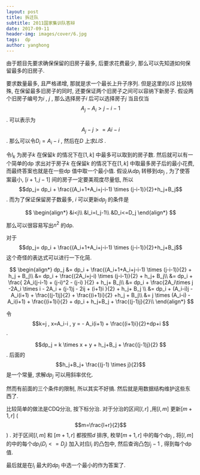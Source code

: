 ```yaml
---
layout: post
title: 拆迁队
subtitle: 2011国家集训队答辩
date: 2017-09-11
header-img: images/cover/6.jpg
tags:  dp
author: yanghong
---
```




由于题目先要求确保保留的旧房子最多, 后要求花费最少, 那么可以先知道如何保留最多的旧房子.



要求数量最多, 且严格递增, 那就是求一个最长上升子序列. 但是这里的$LIS$ 比较特殊, 在保留最多旧房子的同时, 还要保证两个旧房子之间可以容纳下新房子. 假设两个旧房子编号为$i$ , $j$ , 那么选择房子$i$ 后可以选择房子$j$ 当且仅当 $$A_j-A_i>j-i-1$$ . 可以表示为$$A_j-j>=Ai-i$$ . 那么可以令$D_i=A_i-i$ , 然后在$D$ 上求$LIS$ .



令$l_k$ 为房子$k$ 在保留$k$ 的情况下在$[1,k]$ 中最多可以取到的房子数. 然后就可以有一个简单的dp 求出对于房子$k$ 在保留$k$ 的情况下在$[1,k]$ 中取最多房子后的最小花费, 而最终答案也就是在一些dp 值中取一个最小值. 假设从$dp_i$ 转移到$dp_j$ , 为了使答案最小, $[i+1,j-1]$ 间的房子一定要美观度尽量低, 所以$$dp_j= dp_i + \frac{(A_i+1+A_i+j-i-1) \times (j-i-1)}{2}+h_j+B_j$$ . 而为了保证保留房子数最多, $i$ 可以更新$dp_j$ 的条件是


$$
\begin{align*}
&i<j\\
&l_i=l_j-1\\
&D_i<=D_j
\end{align*}
$$


那么可以很容易写出$n^2$ 的dp. 



对于 $$dp_j= dp_i + \frac{(A_i+1+A_i+j-i-1) \times (j-i-1)}{2}+h_j+B_j$$ 这个奇怪的表达式可以进行一下化简. 



$$
\begin{align*}
dp_j &= dp_i + \frac{(A_i+1+A_i+j-i-1) \times (j-i-1)}{2} + h_j + B_j\\
 &= dp_i + \frac{(2A_i+j-i) \times (j-i-1)}{2} + h_j+ B_j\\
 &= dp_i + \frac{ 2A_i(j-i-1) + (j-i)^2 - (j-i)  }{2} + h_j+ B_j\\
 &= dp_i + \frac{2A_i\times j -2A_i \times i - 2A_i + (j-1)j - 2ij + (i+1)i }{2} + h_j+ B_j \\
 &= dp_i + (A_i-i)j - A_i(i+1) + \frac{(j-1)j}{2} + \frac{(i+1)i}{2} +h_j + B_j\\
 &= j \times (A_i-i) - A_i(i+1) + \frac{(i+1)i}{2} + dp_i + h_j+B_j + \frac{(j-1)j}{2}\\
\end{align*}
$$



令 $$k=j , x=A_i-i , y = - A_i(i+1) + \frac{(i+1)i}{2}+dp+i $$ . 

$$dp_j = k \times x + y + h_j+B_j + \frac{(j-1)j}{2} $$  . 后面的 $$h_j+B_j+ \frac{(j-1) \times j}{2}$$ 是一个常量, 求解$dp_j$ 可以用斜率优化. 

然而有前面的三个条件的限制, 所以其实不好搞. 然后就是用数据结构维护这些东西了. 

比较简单的做法是CDQ分治, 按下标分治. 对于分治的区间$[l,r]$ ,用$[l,m]$ 更新$[m+1,r]$ ($$m=\frac{l+r}{2}$$)  . 对于区间$[l,m]$ 和 $[m+1,r]$ 都按照$d$ 排序, 枚举$[m+1,r]$ 中的每个$dp_j$ , 将$[l,m]$ 的中的每个$dp_i (D_i<=D_j)$ 加入对应$l_i$ 的凸包中, 然后查询凸包$l_j-1$ , 得到每个dp值. 



最后就是在$l_i$ 最大的$dp_i$ 中选一个最小的作为答案了.  

